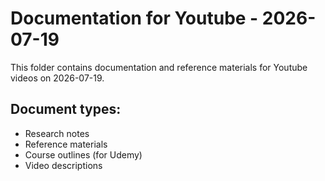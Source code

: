 # Documentation for Youtube - 2026-07-19

This folder contains documentation and reference materials for Youtube videos on 2026-07-19.

## Document types:
- Research notes
- Reference materials
- Course outlines (for Udemy)
- Video descriptions
